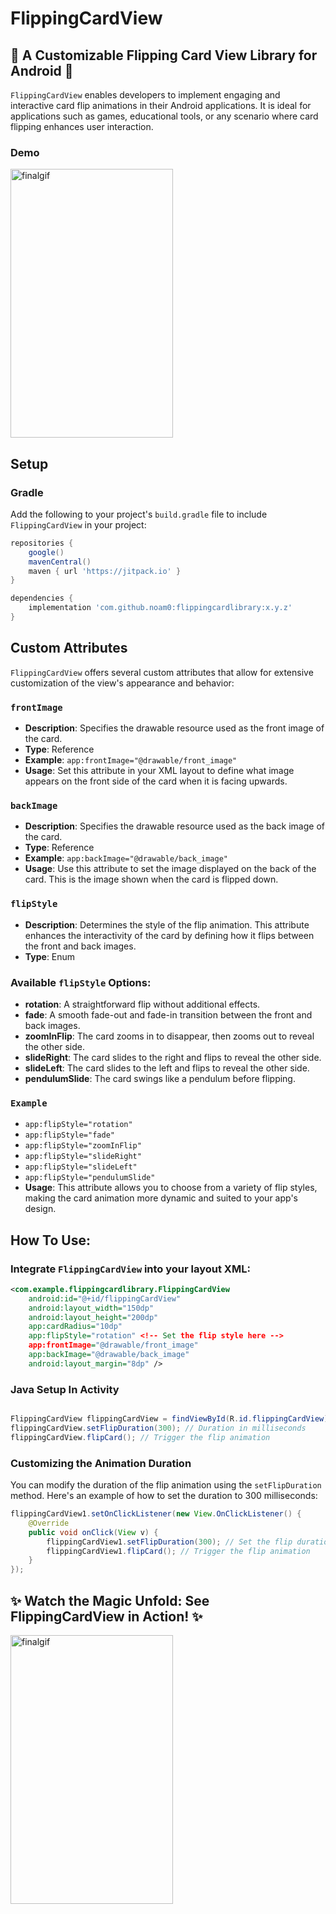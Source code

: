 # FlippingCardView

## 🚀 A Customizable Flipping Card View Library for Android 🚀

`FlippingCardView` enables developers to implement engaging and interactive card flip animations in their Android applications. It is ideal for applications such as games, educational tools, or any scenario where card flipping enhances user interaction.

### Demo

<img src="https://github.com/user-attachments/assets/aa024633-cf8d-4f8b-8448-929a851228f7" width="260" height="430" alt="finalgif">

## Setup

### Gradle

Add the following to your project's `build.gradle` file to include `FlippingCardView` in your project:

```gradle
repositories {
    google()
    mavenCentral()
    maven { url 'https://jitpack.io' }
}

dependencies {
    implementation 'com.github.noam0:flippingcardlibrary:x.y.z'
}


```
## Custom Attributes

`FlippingCardView` offers several custom attributes that allow for extensive customization of the view's appearance and behavior:

### `frontImage`
- **Description**: Specifies the drawable resource used as the front image of the card.
- **Type**: Reference
- **Example**: `app:frontImage="@drawable/front_image"`
- **Usage**: Set this attribute in your XML layout to define what image appears on the front side of the card when it is facing upwards.

### `backImage`
- **Description**: Specifies the drawable resource used as the back image of the card.
- **Type**: Reference
- **Example**: `app:backImage="@drawable/back_image"`
- **Usage**: Use this attribute to set the image displayed on the back of the card. This is the image shown when the card is flipped down.

### `flipStyle`
- **Description**: Determines the style of the flip animation. This attribute enhances the interactivity of the card by defining how it flips between the front and back images.
- **Type**: Enum
### Available `flipStyle` Options:

- **rotation**: A straightforward flip without additional effects.
- **fade**: A smooth fade-out and fade-in transition between the front and back images.
- **zoomInFlip**: The card zooms in to disappear, then zooms out to reveal the other side.
- **slideRight**: The card slides to the right and flips to reveal the other side.
- **slideLeft**: The card slides to the left and flips to reveal the other side.
- **pendulumSlide**: The card swings like a pendulum before flipping.
  
### `Example`
- `app:flipStyle="rotation"`
- `app:flipStyle="fade"`
- `app:flipStyle="zoomInFlip"`
- `app:flipStyle="slideRight"`
- `app:flipStyle="slideLeft"`
- `app:flipStyle="pendulumSlide"`
- **Usage**: This attribute allows you to choose from a variety of flip styles, making the card animation more dynamic and suited to your app's design.



## How To Use:

### Integrate `FlippingCardView` into your layout XML:

```xml
<com.example.flippingcardlibrary.FlippingCardView
    android:id="@+id/flippingCardView"
    android:layout_width="150dp"
    android:layout_height="200dp"
    app:cardRadius="10dp"
    app:flipStyle="rotation" <!-- Set the flip style here -->
    app:frontImage="@drawable/front_image"
    app:backImage="@drawable/back_image"
    android:layout_margin="8dp" />

```
<h3>Java Setup In Activity</h3>

```java

FlippingCardView flippingCardView = findViewById(R.id.flippingCardView);
flippingCardView.setFlipDuration(300); // Duration in milliseconds
flippingCardView.flipCard(); // Trigger the flip animation
```


### Customizing the Animation Duration

You can modify the duration of the flip animation using the `setFlipDuration` method. Here's an example of how to set the duration to 300 milliseconds:

```java
flippingCardView1.setOnClickListener(new View.OnClickListener() {
    @Override
    public void onClick(View v) {
        flippingCardView1.setFlipDuration(300); // Set the flip duration to 300ms
        flippingCardView1.flipCard(); // Trigger the flip animation
    }
});
```

## ✨ Watch the Magic Unfold: See FlippingCardView in Action! ✨
<img src="https://github.com/user-attachments/assets/736dc8a9-8b81-4361-95f1-f682173a4ffb" width="260" height="430" alt="finalgif">



